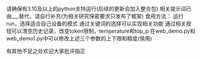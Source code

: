 请确保有3.10及以上的python支持运行(后续的更新会加入整合包) 
相关提示词已由___替代，请自行补充(为相关研究保密要求只发布了框架)
食用方法： 
运行run，选择适合自己设备的模式
通过关键词的选择可以实现相关功能
通过相关按钮可以清空历史记录，改变token限制，temperature和top_p 
在web_demo.py和web_demo1.py中可以修改上述三个参数的上下限和精度(慎用)

有其他不足之处欢迎大家批评指正
